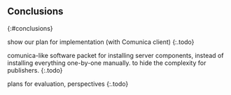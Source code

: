 ## Conclusions
{:#conclusions}

show our plan for implementation (with Comunica client)
{:.todo}

comunica-like software packet for installing server components, instead of installing everything one-by-one manually. to hide the complexity for publishers.
{:.todo}

plans for evaluation, perspectives
{:.todo}
